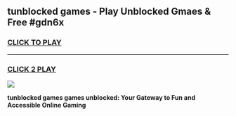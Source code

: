 
## tunblocked games - Play Unblocked Gmaes & Free #gdn6x
<h3>
<a href="https://news.freeplayer.one?title=tunblocked_games&ref=24F">CLICK TO PLAY</a></h3>
<hr>

<h3>
<a href="https://news.freeplayer.one?title=tunblocked_games&ref=24F">CLICK 2 PLAY</a>
  
</h3>

<a href="https://news.freeplayer.one?title=tunblocked_games&ref=24F/"><img src="https://clearcache.store/games.png"></a>


**tunblocked games games unblocked: Your Gateway to Fun and Accessible Online Gaming**
